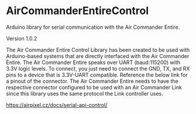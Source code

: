 # AirCommanderEntireControl
Arduino library for serial communication with the Air Commander Entire. 

Version 1.0.2

The Air Commander Entire Control Library has been created to be used with Arduino-based systems that are directly interfaced with the Air Commander Entire. The Air Commander Entire speaks over UART (baud:115200) with 3.3V logic levels. To connect, you just need to connect the GND, TX, and RX pins to a device that is 3.3V-UART compatible. Reference the below link for a pinout of the connector. The Air Commander Entire needs to have the respective connector configured to be used with an Air Commander Link since this library uses the same protocol the Link controller uses. 

https://airpixel.cz/docs/serial-api-control/
